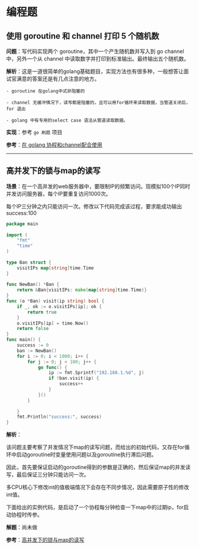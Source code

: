 # 编程题

## 使用 goroutine 和 channel 打印 5 个随机数

**问题**：写代码实现两个 goroutine，其中一个产生随机数并写入到 go channel 中，另外一个从 channel 中读取数字并打印到标准输出。最终输出五个随机数。

**解析**：这是一道很简单的golang基础题目，实现方法也有很多种，一般想答让面试官满意的答案还是有几点注意的地方。

    - goroutine 在golang中式非阻塞的

    - channel 无缓冲情况下，读写都是阻塞的，且可以用for循环来读取数据，当管道关闭后，for 退出

    - golang 中有专用的select case 语法从管道读取数据。

**实现**：参考 `go 刷题` 项目

**参考**：[在 golang 协程和channel配合使用](https://github.com/lifei6671/interview-go/blob/master/question/q009.md)

---

## 高并发下的锁与map的读写

**场景**：在一个高并发的web服务器中，要限制IP的频繁访问。现模拟100个IP同时并发访问服务器，每个IP要重复访问1000次。

每个IP三分钟之内只能访问一次。修改以下代码完成该过程，要求能成功输出 success:100

```go
package main
 
import (
	"fmt"
	"time"
)
 
type Ban struct {
	visitIPs map[string]time.Time
}
 
func NewBan() *Ban {
	return &Ban{visitIPs: make(map[string]time.Time)}
}
func (o *Ban) visit(ip string) bool {
	if _, ok := o.visitIPs[ip]; ok {
		return true
	}
	o.visitIPs[ip] = time.Now()
	return false
}
func main() {
	success := 0
	ban := NewBan()
	for i := 0; i < 1000; i++ {
		for j := 0; j < 100; j++ {
			go func() {
				ip := fmt.Sprintf("192.168.1.%d", j)
				if !ban.visit(ip) {
					success++
				}
			}()
		}
 
	}
	fmt.Println("success:", success)
}
```

**解析**：

该问题主要考察了并发情况下map的读写问题，而给出的初始代码，又存在for循环中启动goroutine时变量使用问题以及goroutine执行滞后问题。

因此，首先要保证启动的goroutine得到的参数是正确的，然后保证map的并发读写，最后保证三分钟只能访问一次。

多CPU核心下修改int的值极端情况下会存在不同步情况，因此需要原子性的修改int值。

下面给出的实例代码，是启动了一个协程每分钟检查一下map中的过期ip，for启动协程时传参。

**解题**：尚未做

**参考**：[高并发下的锁与map的读写](https://github.com/lifei6671/interview-go/blob/master/question/q011.md)
